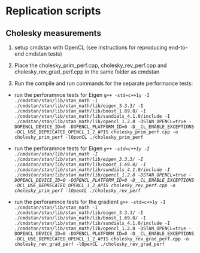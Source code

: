 # Replication scripts

## Cholesky measurements

1. setup cmdstan with OpenCL (see instructions for reproducing end-to-end cmdstan tests)

2. Place the cholesky_prim_perf.cpp, cholesky_rev_perf.cpp and cholesky_rev_grad_perf.cpp in the same folder as cmdstan

3. Run the compile and run commands for the separate performance tests:

- run the perforamnce tests for Eigen<double>
`g++ -std=c++1y -I ./cmdstan/stan/lib/stan_math -I ./cmdstan/stan/lib/stan_math/lib/eigen_3.3.3/ -I ./cmdstan/stan/lib/stan_math/lib/boost_1.69.0/ -I ./cmdstan/stan/lib/stan_math/lib/sundials_4.1.0/include -I ./cmdstan/stan/lib/stan_math/lib/opencl_1.2.8 -DSTAN_OPENCL=true -DOPENCL_DEVICE_ID=0 -DOPENCL_PLATFORM_ID=0 -D__CL_ENABLE_EXCEPTIONS -DCL_USE_DEPRECATED_OPENCL_1_2_APIS cholesky_prim_perf.cpp -o cholesky_prim_perf -lOpenCL
./cholesky_prim_perf`

- run the perforamnce tests for Eigen<var>
`g++ -std=c++1y -I ./cmdstan/stan/lib/stan_math -I ./cmdstan/stan/lib/stan_math/lib/eigen_3.3.3/ -I ./cmdstan/stan/lib/stan_math/lib/boost_1.69.0/ -I ./cmdstan/stan/lib/stan_math/lib/sundials_4.1.0/include -I ./cmdstan/stan/lib/stan_math/lib/opencl_1.2.8 -DSTAN_OPENCL=true -DOPENCL_DEVICE_ID=0 -DOPENCL_PLATFORM_ID=0 -D__CL_ENABLE_EXCEPTIONS -DCL_USE_DEPRECATED_OPENCL_1_2_APIS cholesky_rev_perf.cpp -o cholesky_prim_perf -lOpenCL
./cholesky_rev_perf`

- run the perforamnce tests for the gradient
`g++ -std=c++1y -I ./cmdstan/stan/lib/stan_math -I ./cmdstan/stan/lib/stan_math/lib/eigen_3.3.3/ -I ./cmdstan/stan/lib/stan_math/lib/boost_1.69.0/ -I ./cmdstan/stan/lib/stan_math/lib/sundials_4.1.0/include -I ./cmdstan/stan/lib/stan_math/lib/opencl_1.2.8 -DSTAN_OPENCL=true -DOPENCL_DEVICE_ID=0 -DOPENCL_PLATFORM_ID=0 -D__CL_ENABLE_EXCEPTIONS -DCL_USE_DEPRECATED_OPENCL_1_2_APIS cholesky_rev_grad_perf.cpp -o cholesky_rev_grad_perf -lOpenCL
./cholesky_rev_grad_perf`

